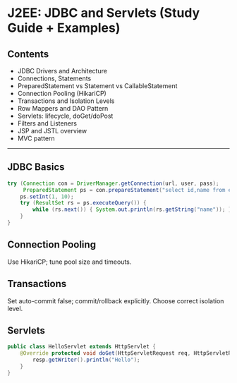 # J2EE: JDBC and Servlets (Study Guide + Examples)

## Contents
- JDBC Drivers and Architecture
- Connections, Statements
- PreparedStatement vs Statement vs CallableStatement
- Connection Pooling (HikariCP)
- Transactions and Isolation Levels
- Row Mappers and DAO Pattern
- Servlets: lifecycle, doGet/doPost
- Filters and Listeners
- JSP and JSTL overview
- MVC pattern

---

## JDBC Basics
```java
try (Connection con = DriverManager.getConnection(url, user, pass);
     PreparedStatement ps = con.prepareStatement("select id,name from emp where id=?")) {
    ps.setInt(1, 10);
    try (ResultSet rs = ps.executeQuery()) {
        while (rs.next()) { System.out.println(rs.getString("name")); }
    }
}
```

## Connection Pooling
Use HikariCP; tune pool size and timeouts.

## Transactions
Set auto-commit false; commit/rollback explicitly. Choose correct isolation level.

## Servlets
```java
public class HelloServlet extends HttpServlet {
    @Override protected void doGet(HttpServletRequest req, HttpServletResponse resp) throws IOException {
        resp.getWriter().println("Hello");
    }
}
```
